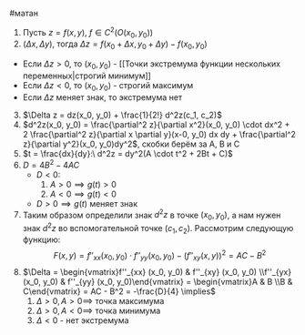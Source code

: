 #матан 
1. Пусть $z = f(x, y), \ f \in C^2(O(x_0, y_0))$
2. $(\Delta x, \Delta y)$, тогда $\Delta z = f(x_0 + \Delta x, y_0 + \Delta y) - f(x_0, y_0)$
- Если $\Delta z > 0$, то $(x_0, y_0)$ - [[Точки экстремума функции нескольких переменных|строгий минимум]]
- Если $\Delta z < 0$, то $(x_0, y_0)$ - строгий максимум
- Если $\Delta z$ меняет знак, то экстремума нет
3. $\Delta z = dz(x_0, y_0) + \frac{1}{2!} d^2z(c_1, c_2)$
4. $d^2z(x_0, y_0) = \frac{\partial^2 z}{\partial x^2}(x_0, y_0) \cdot dx^2 + 2 \frac{\partial^2 z}{\partial x \partial y}(x-0, y_0) dx dy + \frac{\partial^2 z}{\partial y^2}(x_0, y_0)dy^2$, скобки берём за A, B и C
5. $t = \frac{dx}{dy}:\  d^2z = dy^2(A \cdot t^2 + 2Bt + C)$
6. $D = 4B^2 - 4AC$
	- $D < 0:$
		1. $A > 0 \implies g(t) > 0$
		2. $A < 0 \implies g(t) < 0$
	- $D > 0 \implies g(t)$ меняет знак
7. Таким образом определили знак $d^2z$ в точке $(x_0, y_0)$, а нам нужен знак $d^2z$ во вспомогательной точке $(c_1, c_2)$. Рассмотрим следующую функцию: $$F(x, y) = f''_{xx} (x_0, y_0) \cdot f''_{yy} (x_0, y_0) - (f''_{xy} (x, y))^2 = AC - B^2$$
8. $\Delta = \begin{vmatrix}f''_{xx} (x_0, y_0) & f''_{xy} (x_0, y_0) \\f''_{yx} (x_0, y_0) & f''_{yy} (x_0, y_0)\end{vmatrix} = \begin{vmatrix}A & B \\B & C\end{vmatrix} = AC - B^2 = -\frac{D}{4} \implies$
	1. $\Delta > 0, A > 0 \implies$ точка максимума
	2. $\Delta > 0, A < 0 \implies$ точка минимума
	3. $\Delta < 0$ - нет экстремума